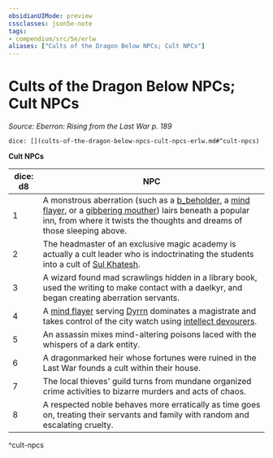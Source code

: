 ```yaml
---
obsidianUIMode: preview
cssclasses: json5e-note
tags:
- compendium/src/5e/erlw
aliases: ["Cults of the Dragon Below NPCs; Cult NPCs"]
---
```

# Cults of the Dragon Below NPCs; Cult NPCs
*Source: Eberron: Rising from the Last War p. 189* 

`dice: [](cults-of-the-dragon-below-npcs-cult-npcs-erlw.md#^cult-npcs)`

**Cult NPCs**

| dice: d8 | NPC |
|----------|-----|
| 1 | A monstrous aberration (such as a [b_beholder](2.%20GM%20Tools/5eTools%20Compendium%20&%20Rules/_compendium/bestiary/aberration/b_beholder.md), a [mind flayer](b_mind-flayer.md), or a [gibbering mouther](b_gibbering-mouther.md)) lairs beneath a popular inn, from where it twists the thoughts and dreams of those sleeping above. |
| 2 | The headmaster of an exclusive magic academy is actually a cult leader who is indoctrinating the students into a cult of [Sul Khatesh](compendium/bestiary/npc/sul-khatesh-erlw.md). |
| 3 | A wizard found mad scrawlings hidden in a library book, used the writing to make contact with a daelkyr, and began creating aberration servants. |
| 4 | A [mind flayer](b_mind-flayer.md) serving [Dyrrn](compendium/bestiary/npc/dyrrn-erlw.md) dominates a magistrate and takes control of the city watch using [intellect devourers](b_intellect-devourer.md). |
| 5 | An assassin mixes mind-altering poisons laced with the whispers of a dark entity. |
| 6 | A dragonmarked heir whose fortunes were ruined in the Last War founds a cult within their house. |
| 7 | The local thieves' guild turns from mundane organized crime activities to bizarre murders and acts of chaos. |
| 8 | A respected noble behaves more erratically as time goes on, treating their servants and family with random and escalating cruelty. |
^cult-npcs
